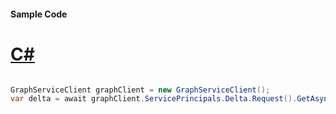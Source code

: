 #### Sample Code
# [C#](#tab/Csharp)

```C#

GraphServiceClient graphClient = new GraphServiceClient();
var delta = await graphClient.ServicePrincipals.Delta.Request().GetAsync();

```